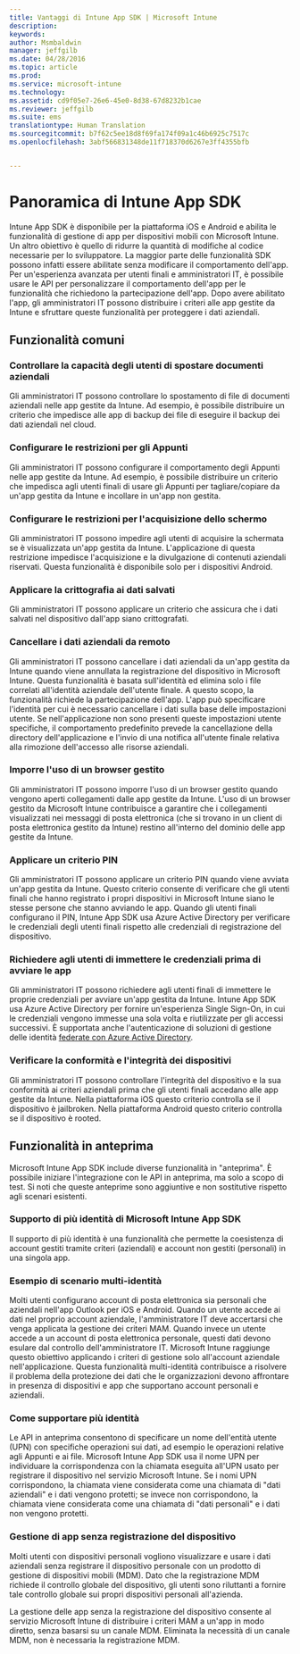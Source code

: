```yaml
---
title: Vantaggi di Intune App SDK | Microsoft Intune
description: 
keywords: 
author: Msmbaldwin
manager: jeffgilb
ms.date: 04/28/2016
ms.topic: article
ms.prod: 
ms.service: microsoft-intune
ms.technology: 
ms.assetid: cd9f05e7-26e6-45e0-8d38-67d8232b1cae
ms.reviewer: jeffgilb
ms.suite: ems
translationtype: Human Translation
ms.sourcegitcommit: b7f62c5ee18d8f69fa174f09a1c46b6925c7517c
ms.openlocfilehash: 3abf566831348de11f718370d6267e3ff4355bfb


---
```


# Panoramica di Intune App SDK
Intune App SDK è disponibile per la piattaforma iOS e Android e abilita le funzionalità di gestione di app per dispositivi mobili con Microsoft Intune. Un altro obiettivo è quello di ridurre la quantità di modifiche al codice necessarie per lo sviluppatore. La maggior parte delle funzionalità SDK possono infatti essere abilitate senza modificare il comportamento dell'app. Per un'esperienza avanzata per utenti finali e amministratori IT, è possibile usare le API per personalizzare il comportamento dell'app per le funzionalità che richiedono la partecipazione dell'app. Dopo avere abilitato l'app, gli amministratori IT possono distribuire i criteri alle app gestite da Intune e sfruttare queste funzionalità per proteggere i dati aziendali.

## Funzionalità comuni

### Controllare la capacità degli utenti di spostare documenti aziendali
Gli amministratori IT possono controllare lo spostamento di file di documenti aziendali nelle app gestite da Intune. Ad esempio, è possibile distribuire un criterio che impedisce alle app di backup dei file di eseguire il backup dei dati aziendali nel cloud.

### Configurare le restrizioni per gli Appunti
Gli amministratori IT possono configurare il comportamento degli Appunti nelle app gestite da Intune. Ad esempio, è possibile distribuire un criterio che impedisca agli utenti finali di usare gli Appunti per tagliare/copiare da un'app gestita da Intune e incollare in un'app non gestita.

### Configurare le restrizioni per l'acquisizione dello schermo
Gli amministratori IT possono impedire agli utenti di acquisire la schermata se è visualizzata un'app gestita da Intune. L'applicazione di questa restrizione impedisce l'acquisizione e la divulgazione di contenuti aziendali riservati. Questa funzionalità è disponibile solo per i dispositivi Android.

### Applicare la crittografia ai dati salvati
Gli amministratori IT possono applicare un criterio che assicura che i dati salvati nel dispositivo dall'app siano crittografati.

### Cancellare i dati aziendali da remoto
Gli amministratori IT possono cancellare i dati aziendali da un'app gestita da Intune quando viene annullata la registrazione del dispositivo in Microsoft Intune. Questa funzionalità è basata sull'identità ed elimina solo i file correlati all'identità aziendale dell'utente finale. A questo scopo, la funzionalità richiede la partecipazione dell'app. L'app può specificare l'identità per cui è necessario cancellare i dati sulla base delle impostazioni utente. Se nell'applicazione non sono presenti queste impostazioni utente specifiche, il comportamento predefinito prevede la cancellazione della directory dell'applicazione e l'invio di una notifica all'utente finale relativa alla rimozione dell'accesso alle risorse aziendali.

### Imporre l'uso di un browser gestito
Gli amministratori IT possono imporre l'uso di un browser gestito quando vengono aperti collegamenti dalle app gestite da Intune. L'uso di un browser gestito da Microsoft Intune contribuisce a garantire che i collegamenti visualizzati nei messaggi di posta elettronica (che si trovano in un client di posta elettronica gestito da Intune) restino all'interno del dominio delle app gestite da Intune.

### Applicare un criterio PIN
Gli amministratori IT possono applicare un criterio PIN quando viene avviata un'app gestita da Intune. Questo criterio consente di verificare che gli utenti finali che hanno registrato i propri dispositivi in Microsoft Intune siano le stesse persone che stanno avviando le app. Quando gli utenti finali configurano il PIN, Intune App SDK usa Azure Active Directory per verificare le credenziali degli utenti finali rispetto alle credenziali di registrazione del dispositivo.

### Richiedere agli utenti di immettere le credenziali prima di avviare le app
Gli amministratori IT possono richiedere agli utenti finali di immettere le proprie credenziali per avviare un'app gestita da Intune. Intune App SDK usa Azure Active Directory per fornire un'esperienza Single Sign-On, in cui le credenziali vengono immesse una sola volta e riutilizzate per gli accessi successivi. È supportata anche l'autenticazione di soluzioni di gestione delle identità [federate con Azure Active Directory](https://msdn.microsoft.com/library/azure/jj679342.aspx).

### Verificare la conformità e l'integrità dei dispositivi
Gli amministratori IT possono controllare l'integrità del dispositivo e la sua conformità ai criteri aziendali prima che gli utenti finali accedano alle app gestite da Intune. Nella piattaforma iOS questo criterio controlla se il dispositivo è jailbroken. Nella piattaforma Android questo criterio controlla se il dispositivo è rooted.

## Funzionalità in anteprima
Microsoft Intune App SDK include diverse funzionalità in "anteprima". È possibile iniziare l'integrazione con le API in anteprima, ma solo a scopo di test. Si noti che queste anteprime sono aggiuntive e non sostitutive rispetto agli scenari esistenti.

### Supporto di più identità di Microsoft Intune App SDK
Il supporto di più identità è una funzionalità che permette la coesistenza di account gestiti tramite criteri (aziendali) e account non gestiti (personali) in una singola app.

### Esempio di scenario multi-identità
Molti utenti configurano account di posta elettronica sia personali che aziendali nell'app Outlook per iOS e Android. Quando un utente accede ai dati nel proprio account aziendale, l'amministratore IT deve accertarsi che venga applicata la gestione dei criteri MAM. Quando invece un utente accede a un account di posta elettronica personale, questi dati devono esulare dal controllo dell'amministratore IT. Microsoft Intune raggiunge questo obiettivo applicando i criteri di gestione solo all'account aziendale nell'applicazione. Questa funzionalità multi-identità contribuisce a risolvere il problema della protezione dei dati che le organizzazioni devono affrontare in presenza di dispositivi e app che supportano account personali e aziendali.

### Come supportare più identità
Le API in anteprima consentono di specificare un nome dell'entità utente (UPN) con specifiche operazioni sui dati, ad esempio le operazioni relative agli Appunti e ai file. Microsoft Intune App SDK usa il nome UPN per individuare la corrispondenza con la chiamata eseguita all'UPN usato per registrare il dispositivo nel servizio Microsoft Intune. Se i nomi UPN corrispondono, la chiamata viene considerata come una chiamata di "dati aziendali" e i dati vengono protetti; se invece non corrispondono, la chiamata viene considerata come una chiamata di "dati personali" e i dati non vengono protetti.

### Gestione di app senza registrazione del dispositivo
Molti utenti con dispositivi personali vogliono visualizzare e usare i dati aziendali senza registrare il dispositivo personale con un prodotto di gestione di dispositivi mobili (MDM). Dato che la registrazione MDM richiede il controllo globale del dispositivo, gli utenti sono riluttanti a fornire tale controllo globale sui propri dispositivi personali all'azienda.

La gestione delle app senza la registrazione del dispositivo consente al servizio Microsoft Intune di distribuire i criteri MAM a un'app in modo diretto, senza basarsi su un canale MDM. Eliminata la necessità di un canale MDM, non è necessaria la registrazione MDM.




<!--HONumber=Jul16_HO3-->


